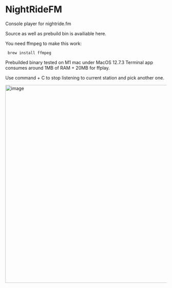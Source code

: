 # NightRideFM
Console player for nightride.fm 

Source as well as prebuild bin is availiable here.

You need ffmpeg to make this work:

     brew install ffmpeg

Prebuilded binary tested on M1 mac under MacOS 12.7.3
Terminal app consumes around 1MB of RAM + 20MB for ffplay.

Use command + C to stop listening to current station and pick another one.

<img width="618" alt="image" src="https://github.com/Dream1iner/NightRideFM/assets/31440989/3208dd12-67ee-4256-8ded-59e60499465c">

